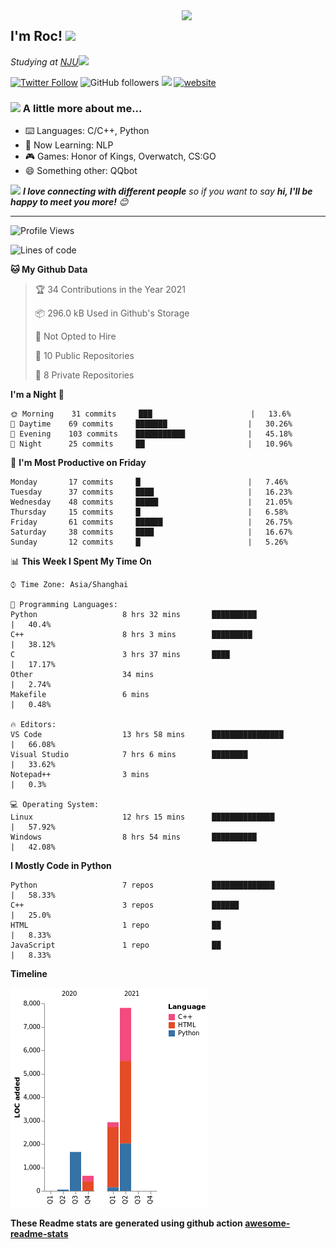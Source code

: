 <img align='right' src="https://media.giphy.com/media/M9gbBd9nbDrOTu1Mqx/giphy.gif" width="230">
<h2>I'm Roc! <img src="https://media.giphy.com/media/12oufCB0MyZ1Go/giphy.gif" width="50"></h2>
<p><em>Studying at <a href="http://www.nju.edu.cn">NJU</a><img src="https://media.giphy.com/media/WUlplcMpOCEmTGBtBW/giphy.gif" width="50"> 
</em></p>

[![Twitter Follow](https://img.shields.io/twitter/follow/Roc78862980?label=Follow)](https://twitter.com/intent/follow?screen_name=Roc78862980)
![GitHub followers](https://img.shields.io/github/followers/roc136?label=Follow&style=social)
![](https://visitor-badge.glitch.me/badge?page_id=Roc136.Roc136)
[![website](https://img.shields.io/badge/Website-46a2f1.svg?&style=flat-square&logo=Google-Chrome&logoColor=white&link=https://blog.roc136.top)](https://blog.roc136.top)
<!-- ![Waka Readme](https://github.com/anmol098/anmol098/workflows/Waka%20Readme/badge.svg) -->
<!-- [![Linkedin: anmol](https://img.shields.io/badge/-anmol-blue?style=flat-square&logo=Linkedin&logoColor=white&link=https://www.linkedin.com/in/anmol-p-singh/)](https://www.linkedin.com/in/anmol-p-singh/) -->

### <img src="https://media.giphy.com/media/VgCDAzcKvsR6OM0uWg/giphy.gif" width="50"> A little more about me...  

- ⌨️ Languages: C/C++, Python
- 🌱 Now Learning: NLP
- 🎮 Games: Honor of Kings, Overwatch, CS:GO
- 😄 Something other: QQbot

<img src="https://media.giphy.com/media/LnQjpWaON8nhr21vNW/giphy.gif" width="60"> <em><b>I love connecting with different people</b> so if you want to say <b>hi, I'll be happy to meet you more!</b> 😊</em>

---
<!--START_SECTION:waka-->
![Profile Views](http://img.shields.io/badge/Profile%20Views-148-blue)

![Lines of code](https://img.shields.io/badge/From%20Hello%20World%20I%27ve%20Written-13097%20lines%20of%20code-blue)

**🐱 My Github Data** 

> 🏆 34 Contributions in the Year 2021
 > 
> 📦 296.0 kB Used in Github's Storage 
 > 
> 🚫 Not Opted to Hire
 > 
> 📜 10 Public Repositories 
 > 
> 🔑 8 Private Repositories  
 > 
**I'm a Night 🦉** 

```text
🌞 Morning    31 commits     ███                      |   13.6% 
🌆 Daytime    69 commits     ███████                  |   30.26% 
🌃 Evening    103 commits    ███████████              |   45.18% 
🌙 Night      25 commits     ██                       |   10.96%

```
📅 **I'm Most Productive on Friday** 

```text
Monday       17 commits     █                        |   7.46% 
Tuesday      37 commits     ████                     |   16.23% 
Wednesday    48 commits     █████                    |   21.05% 
Thursday     15 commits     █                        |   6.58% 
Friday       61 commits     ██████                   |   26.75% 
Saturday     38 commits     ████                     |   16.67% 
Sunday       12 commits     █                        |   5.26%

```


📊 **This Week I Spent My Time On** 

```text
⌚︎ Time Zone: Asia/Shanghai

💬 Programming Languages: 
Python                   8 hrs 32 mins       ██████████               |   40.4% 
C++                      8 hrs 3 mins        █████████                |   38.12% 
C                        3 hrs 37 mins       ████                     |   17.17% 
Other                    34 mins                                      |   2.74% 
Makefile                 6 mins                                       |   0.48%

🔥 Editors: 
VS Code                  13 hrs 58 mins      ████████████████         |   66.08% 
Visual Studio            7 hrs 6 mins        ████████                 |   33.62% 
Notepad++                3 mins                                       |   0.3%

💻 Operating System: 
Linux                    12 hrs 15 mins      ██████████████           |   57.92% 
Windows                  8 hrs 54 mins       ██████████               |   42.08%

```

**I Mostly Code in Python** 

```text
Python                   7 repos             ██████████████           |   58.33% 
C++                      3 repos             ██████                   |   25.0% 
HTML                     1 repo              ██                       |   8.33% 
JavaScript               1 repo              ██                       |   8.33%

```


**Timeline**

![Chart not found](https://raw.githubusercontent.com/Roc136/Roc136/master/charts/bar_graph.png) 


<!--END_SECTION:waka-->

**These Readme stats are generated using github action [awesome-readme-stats](https://github.com/Roc136/waka-readme-stats)**

